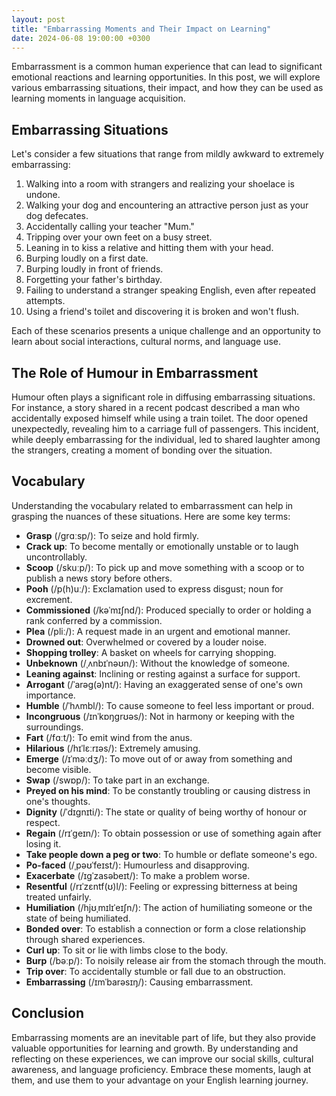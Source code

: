 ```yaml
---
layout: post
title: "Embarrassing Moments and Their Impact on Learning"
date: 2024-06-08 19:00:00 +0300
---
```


Embarrassment is a common human experience that can lead to significant emotional reactions and learning opportunities. In this post, we will explore various embarrassing situations, their impact, and how they can be used as learning moments in language acquisition.

## Embarrassing Situations

Let's consider a few situations that range from mildly awkward to extremely embarrassing:

1. Walking into a room with strangers and realizing your shoelace is undone.
2. Walking your dog and encountering an attractive person just as your dog defecates.
3. Accidentally calling your teacher "Mum."
4. Tripping over your own feet on a busy street.
5. Leaning in to kiss a relative and hitting them with your head.
6. Burping loudly on a first date.
7. Burping loudly in front of friends.
8. Forgetting your father's birthday.
9. Failing to understand a stranger speaking English, even after repeated attempts.
10. Using a friend's toilet and discovering it is broken and won't flush.

Each of these scenarios presents a unique challenge and an opportunity to learn about social interactions, cultural norms, and language use.

## The Role of Humour in Embarrassment

Humour often plays a significant role in diffusing embarrassing situations. For instance, a story shared in a recent podcast described a man who accidentally exposed himself while using a train toilet. The door opened unexpectedly, revealing him to a carriage full of passengers. This incident, while deeply embarrassing for the individual, led to shared laughter among the strangers, creating a moment of bonding over the situation.

## Vocabulary

Understanding the vocabulary related to embarrassment can help in grasping the nuances of these situations. Here are some key terms:

- **Grasp** (/ɡrɑːsp/): To seize and hold firmly.
- **Crack up**: To become mentally or emotionally unstable or to laugh uncontrollably.
- **Scoop** (/skuːp/): To pick up and move something with a scoop or to publish a news story before others.
- **Pooh** (/p(h)uː/): Exclamation used to express disgust; noun for excrement.
- **Commissioned** (/kəˈmɪʃnd/): Produced specially to order or holding a rank conferred by a commission.
- **Plea** (/pliː/): A request made in an urgent and emotional manner.
- **Drowned out**: Overwhelmed or covered by a louder noise.
- **Shopping trolley**: A basket on wheels for carrying shopping.
- **Unbeknown** (/ˌʌnbɪˈnəʊn/): Without the knowledge of someone.
- **Leaning against**: Inclining or resting against a surface for support.
- **Arrogant** (/ˈarəɡ(ə)nt/): Having an exaggerated sense of one's own importance.
- **Humble** (/ˈhʌmbl/): To cause someone to feel less important or proud.
- **Incongruous** (/ɪnˈkɒŋɡrʊəs/): Not in harmony or keeping with the surroundings.
- **Fart** (/fɑːt/): To emit wind from the anus.
- **Hilarious** (/hɪˈlɛːrɪəs/): Extremely amusing.
- **Emerge** (/ɪˈməːdʒ/): To move out of or away from something and become visible.
- **Swap** (/swɒp/): To take part in an exchange.
- **Preyed on his mind**: To be constantly troubling or causing distress in one's thoughts.
- **Dignity** (/ˈdɪɡnɪti/): The state or quality of being worthy of honour or respect.
- **Regain** (/rɪˈɡeɪn/): To obtain possession or use of something again after losing it.
- **Take people down a peg or two**: To humble or deflate someone's ego.
- **Po-faced** (/ˌpəʊˈfeɪst/): Humourless and disapproving.
- **Exacerbate** (/ɪɡˈzasəbeɪt/): To make a problem worse.
- **Resentful** (/rɪˈzɛntf(ʊ)l/): Feeling or expressing bitterness at being treated unfairly.
- **Humiliation** (/hjʊˌmɪlɪˈeɪʃn/): The action of humiliating someone or the state of being humiliated.
- **Bonded over**: To establish a connection or form a close relationship through shared experiences.
- **Curl up**: To sit or lie with limbs close to the body.
- **Burp** (/bəːp/): To noisily release air from the stomach through the mouth.
- **Trip over**: To accidentally stumble or fall due to an obstruction.
- **Embarrassing** (/ɪmˈbarəsɪŋ/): Causing embarrassment.

## Conclusion

Embarrassing moments are an inevitable part of life, but they also provide valuable opportunities for learning and growth. By understanding and reflecting on these experiences, we can improve our social skills, cultural awareness, and language proficiency. Embrace these moments, laugh at them, and use them to your advantage on your English learning journey.